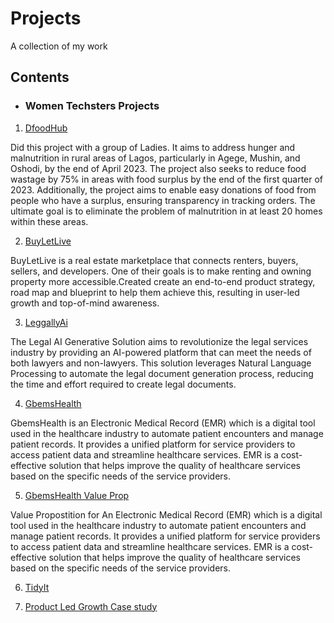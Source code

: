 # Projects
A collection of my work

## Contents

* ### Women Techsters Projects
1. [DfoodHub](https://github.com/Lizwealth/Projects/blob/main/DFOODHUB.zip)

Did this project with a group of Ladies. It aims to address hunger and malnutrition in rural areas of Lagos, particularly in Agege, Mushin, and Oshodi, by the end of April 2023. The project also seeks to reduce food wastage by 75% in areas with food surplus by the end of the first quarter of 2023. Additionally, the project aims to enable easy donations of food from people who have a surplus, ensuring transparency in tracking orders. The ultimate goal is to eliminate the problem of malnutrition in at least 20 homes within these areas.


2. [BuyLetLive](https://github.com/Lizwealth/Projects/blob/main/BuyLetLive%20Presentation.pptx)

BuyLetLive is a real estate marketplace that connects renters, buyers, sellers, and developers. One of their goals is to make renting and owning property more accessible.Created create an end-to-end product strategy, road map and blueprint to help them achieve this, resulting in user-led growth and top-of-mind awareness. 



3. [LeggallyAi](https://github.com/Lizwealth/Projects/blob/main/LegallyAI.zip)

The Legal AI Generative Solution aims to revolutionize the legal services industry by providing an AI-powered platform that can meet the needs of both lawyers and non-lawyers. This solution leverages Natural Language Processing to automate the legal document generation process, reducing the time and effort required to create legal documents.



4. [GbemsHealth](https://github.com/Lizwealth/Projects/blob/main/GBEMS%20CARE%20Room%205.pdf)

GbemsHealth is an Electronic Medical Record (EMR) which is a digital tool used in the healthcare industry to automate patient encounters and manage patient records. It provides a unified platform for service providers to access patient data and streamline healthcare services. EMR is a cost-effective solution that helps improve the quality of healthcare services based on the specific needs of the service providers.



5. [GbemsHealth Value Prop](https://github.com/Lizwealth/Projects/blob/main/Room%204.pdf)

Value Propostition for An Electronic Medical Record (EMR) which is a digital tool used in the healthcare industry to automate patient encounters and manage patient records. It provides a unified platform for service providers to access patient data and streamline healthcare services. EMR is a cost-effective solution that helps improve the quality of healthcare services based on the specific needs of the service providers.



6. [TidyIt](https://github.com/Lizwealth/Projects/blob/main/TidyIt-20230322T175312Z-001.zip)


7. [Product Led Growth Case study](https://github.com/Lizwealth/Projects/blob/main/ROOM%207%20-PLG%20Q2%20REDONE.docx)


